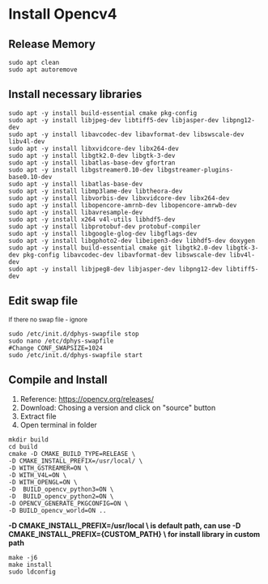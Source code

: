# Install Opencv4
## Release Memory
```
sudo apt clean
sudo apt autoremove
```

## Install necessary libraries
```
sudo apt -y install build-essential cmake pkg-config
sudo apt -y install libjpeg-dev libtiff5-dev libjasper-dev libpng12-dev
sudo apt -y install libavcodec-dev libavformat-dev libswscale-dev libv4l-dev
sudo apt -y install libxvidcore-dev libx264-dev
sudo apt -y install libgtk2.0-dev libgtk-3-dev
sudo apt -y install libatlas-base-dev gfortran
sudo apt -y install libgstreamer0.10-dev libgstreamer-plugins-base0.10-dev
sudo apt -y install libatlas-base-dev
sudo apt -y install libmp3lame-dev libtheora-dev
sudo apt -y install libvorbis-dev libxvidcore-dev libx264-dev
sudo apt -y install libopencore-amrnb-dev libopencore-amrwb-dev
sudo apt -y install libavresample-dev
sudo apt -y install x264 v4l-utils libhdf5-dev
sudo apt -y install libprotobuf-dev protobuf-compiler
sudo apt -y install libgoogle-glog-dev libgflags-dev
sudo apt -y install libgphoto2-dev libeigen3-dev libhdf5-dev doxygen
sudo apt -y install build-essential cmake git libgtk2.0-dev libgtk-3-dev pkg-config libavcodec-dev libavformat-dev libswscale-dev libv4l-dev 
sudo apt -y install libjpeg8-dev libjasper-dev libpng12-dev libtiff5-dev
```
## Edit swap file
<sub> If there no swap file - ignore </sub>
```
sudo /etc/init.d/dphys-swapfile stop
sudo nano /etc/dphys-swapfile
#Change CONF_SWAPSIZE=1024
sudo /etc/init.d/dphys-swapfile start
```

## Compile and Install
1. Reference: https://opencv.org/releases/
2. Download: Chosing a version and click on "source" button
3. Extract file
4. Open terminal in folder
```
mkdir build
cd build
cmake -D CMAKE_BUILD_TYPE=RELEASE \
-D CMAKE_INSTALL_PREFIX=/usr/local/ \
-D WITH_GSTREAMER=ON \
-D WITH_V4L=ON \
-D WITH_OPENGL=ON \
-D  BUILD_opencv_python3=ON \
-D  BUILD_opencv_python2=ON \
-D OPENCV_GENERATE_PKGCONFIG=ON \
-D BUILD_opencv_world=ON ..
```
**-D CMAKE_INSTALL_PREFIX=/usr/local \ is default path, can use -D CMAKE_INSTALL_PREFIX={CUSTOM_PATH} \ for install library in custom path**
```
make -j6
make install
sudo ldconfig
```

